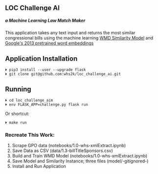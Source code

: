 ## LOC Challenge AI  

##### a Machine Learning Law Match Maker

This application takes any text input and returns the most similar congressional bills using the machine learning [WMD Similarity Model](https://radimrehurek.com/gensim/similarities/docsim.html#gensim.similarities.docsim.WmdSimilarity) and [Google's 2013 pretrained word embeddings](https://drive.google.com/file/d/0B7XkCwpI5KDYNlNUTTlSS21pQmM/edit)

## Application Installation

    ⏵ pip3 install --user --upgrade flask
    ⏵ git clone git@github.com:whs2k/loc_challenge_ai.git

## Running

    ⏵ cd loc_challenge_aim
    ⏵ env FLASK_APP=challenge.py flask run


Or shortcut:

    ⏵ make run
    
### Recreate This Work:

1. Scrape GPO data (notebooks/1.0-whs-xmlExtract.ipynb)
2. Save Data as CSV (data/1.3-billTitleSponsors.csv)
3. Build and Train WMD Model (notebooks/1.0-whs-xmlExtract.ipynb)
4. Save Model and Similarity Instance; three files (model/-gitignored-)
5. Install and Run Application
